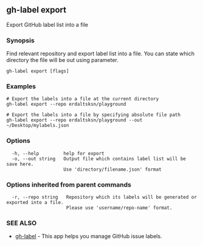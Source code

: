 ## gh-label export

Export GitHub label list into a file

### Synopsis

Find relevant repository and export label list into a file. You can
state which directory the file will be out using parameter.

```
gh-label export [flags]
```

### Examples

```
# Export the labels into a file at the current directory
gh-label export --repo erdaltsksn/playground

# Export the labels into a file by specifying absolute file path
gh-label export --repo erdaltsksn/playground --out ~/Desktop/mylabels.json
```

### Options

```
  -h, --help         help for export
  -o, --out string   Output file which contains label list will be save here.
                     Use 'directory/filename.json' format
```

### Options inherited from parent commands

```
  -r, --repo string   Repository which its labels will be generated or exported into a file.
                      Please use 'username/repo-name' format.
```

### SEE ALSO

* [gh-label](gh-label.md)	 - This app helps you manage GitHub issue labels.

